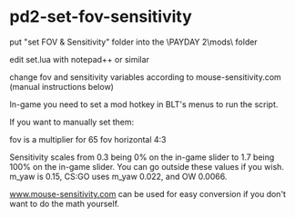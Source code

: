 # pd2-set-fov-sensitivity

put "set FOV & Sensitivity" folder into the \PAYDAY 2\mods\ folder

edit set.lua with notepad++ or similar

change fov and sensitivity variables according to mouse-sensitivity.com (manual instructions below)

In-game you need to set a mod hotkey in BLT's menus to run the script.

If you want to manually set them:

fov is a multiplier for 65 fov horizontal 4:3

Sensitivity scales from 0.3 being 0% on the in-game slider to 1.7 being 100% on the in-game slider. You can go outside these values if you wish. m_yaw is 0.15, CS:GO uses m_yaw 0.022, and OW 0.0066.

www.mouse-sensitivity.com can be used for easy conversion if you don't want to do the math yourself.
